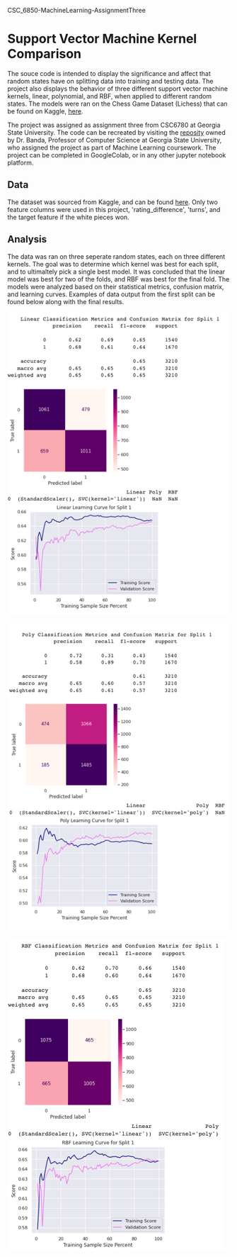CSC_6850-MachineLearning-AssignmentThree
# Support Vector Machine Kernel Comparison
The souce code is intended to display the significance and affect that random states have on splitting data into training and testing data. The project also displays the behavior of three different support vector machine kernels, linear, polynomial, and RBF, when applied to different random states. The models were ran on the Chess Game Dataset (Lichess) that can be found on Kaggle, [here](https://www.kaggle.com/datasets/datasnaek/chess). 


The project was assigned as assignment three from CSC6780 at Georgia State University. The code can be recreated by visiting the [reposity](https://github.com/jmbanda/CSC4850-Machine-Learning/blob/main/Assignment2_ML.ipynb) owned by Dr. Banda, Professor of Computer Science at Georgia State University, who assigned the project as part of Machine Learning coursework. The project can be completed in GoogleColab, or in any other jupyter notebook platform.  

## Data
The dataset was sourced from Kaggle, and can be found [here](https://www.kaggle.com/datasets/datasnaek/chess). Only two feature columns were used in this project, 'rating_difference', 'turns', and the target feature if the white pieces won. 

## Analysis
The data was ran on three seperate random states, each on three different kernels. The goal was to determine which kernel was best for each split, and to ultimaltely pick a single best model. It was concluded that the linear model was best for two of the folds, and RBF was best for the final fold. The models were analyzed based on their statistical metrics, confusion matrix, and learning curves. Examples of data output from the first split can be found below along with the final results. 

![linear kernel on split 1](https://github.com/dgambone3/CSC_6850-MachineLearning-AssignmentThree/blob/main/images/final_linear.png)

![poly kernel on split 1](https://github.com/dgambone3/CSC_6850-MachineLearning-AssignmentThree/blob/main/images/final_poly.png)

![rbf kernel on split 1](https://github.com/dgambone3/CSC_6850-MachineLearning-AssignmentThree/blob/main/images/final_rbf.png)
